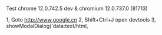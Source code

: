 Test chrome 12.0.742.5 dev & chromium 12.0.737.0 (81713)

1, Goto http://www.google.cn
2, Shift+Ctrl+J open devtools
3, showModalDialog('data:text/html,<script>setTimeout(close, 10000)%3c/script>') -> \n
4, Click address bar
5, Ctrl+R (repeat)